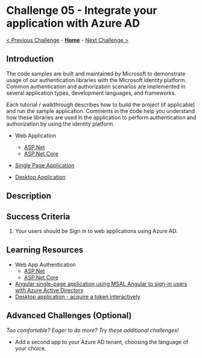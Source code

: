 # Challenge 05 - Integrate your application with Azure AD

[< Previous Challenge](./Challenge-04.md) - **[Home](../README.md)** - [Next Challenge >](./Challenge-06.md)


## Introduction

The code samples are built and maintained by Microsoft to demonstrate usage of our authentication libraries with the Microsoft identity platform. Common authentication and authorization scenarios are implemented in several application types, development languages, and frameworks.

Each tutorial / walkthrough describes how to build the project (if applicable) and run the sample application. Comments in the code help you understand how these libraries are used in the application to perform authentication and authorization by using the identity platform.

- Web Application
    - [ASP.Net](https://learn.microsoft.com/en-us/azure/active-directory/develop/tutorial-v2-asp-webapp)
    - [ASP.Net Core](https://learn.microsoft.com/en-us/azure/active-directory/develop/web-app-quickstart?pivots=devlang-aspnet-core)

- [Single Page Application](https://learn.microsoft.com/en-us/azure/active-directory/develop/tutorial-v2-angular-auth-code) 

- [Desktop Application](https://learn.microsoft.com/en-us/azure/active-directory/develop/tutorial-v2-windows-desktop)

## Description



## Success Criteria

1. Your users should be Sign in to web applications using Azure AD.

## Learning Resources

- Web App Authentication
    - [ASP.Net](https://learn.microsoft.com/en-us/azure/active-directory/develop/web-app-quickstart?pivots=devlang-aspnet)
    - [ASP.Net Core](https://learn.microsoft.com/en-us/azure/active-directory/develop/web-app-quickstart?pivots=devlang-aspnet-core)
- [Angular single-page application using MSAL Angular to sign-in users with Azure Active Directory](https://learn.microsoft.com/en-us/azure/active-directory/develop/tutorial-v2-angular-auth-code)
- [Desktop application - acquire a token interactively](https://learn.microsoft.com/en-us/azure/active-directory/develop/scenario-desktop-acquire-token-interactive?tabs=dotnet)


## Advanced Challenges (Optional)

_Too comfortable? Eager to do more? Try these additional challenges!_

- Add a second app to your Azure AD tenant, choosing the language of your choice.
